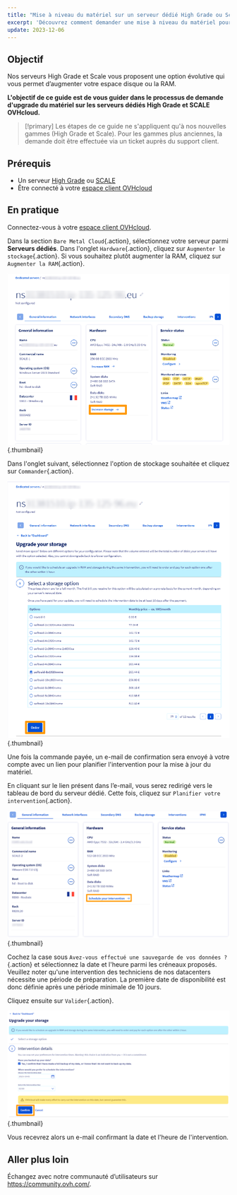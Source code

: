```yaml
---
title: "Mise à niveau du matériel sur un serveur dédié High Grade ou Scale"
excerpt: 'Découvrez comment demander une mise à niveau du matériel pour les gammes High Grade et SCALE via votre espace client'
update: 2023-12-06
---
```


## Objectif

Nos serveurs High Grade et Scale vous proposent une option évolutive qui vous permet d’augmenter votre espace disque ou la RAM.

**L'objectif de ce guide est de vous guider dans le processus de demande d'upgrade du matériel sur les serveurs dédiés High Grade et SCALE OVHcloud.**

> [!primary]
> Les étapes de ce guide ne s'appliquent qu'à nos nouvelles gammes (High Grade et Scale). Pour les gammes plus anciennes, la demande doit être effectuée via un ticket auprès du support client.

## Prérequis

- Un serveur [High Grade](https://www.ovhcloud.com/fr-ca/bare-metal/high-grade/) ou [SCALE](https://www.ovhcloud.com/fr-ca/bare-metal/scale/)
- Être connecté à votre [espace client OVHcloud](https://www.ovh.com/auth/?action=gotomanager&from=https://www.ovh.com/fr/&ovhSubsidiary=FR)

## En pratique

Connectez-vous à votre [espace client OVHcloud](https://www.ovh.com/auth/?action=gotomanager&from=https://www.ovh.com/fr/&ovhSubsidiary=FR). 

Dans la section `Bare Metal Cloud`{.action}, sélectionnez votre serveur parmi **Serveurs dédiés**. Dans l'onglet `Hardware`{.action}, cliquez sur `Augmenter le stockage`{.action}. Si vous souhaitez plutôt augmenter la RAM, cliquez sur `Augmenter la RAM`{.action}.

![increase storage](images/increasestorage.png){.thumbnail}

Dans l'onglet suivant, sélectionnez l'option de stockage souhaitée et cliquez sur `Commander`{.action}.

![option de stockage](images/selectstorage.png){.thumbnail}

Une fois la commande payée, un e-mail de confirmation sera envoyé à votre compte avec un lien pour planifier l'intervention pour la mise à jour du matériel.

En cliquant sur le lien présent dans l’e-mail, vous serez redirigé vers le tableau de bord du serveur dédié. Cette fois, cliquez sur `Planifier votre intervention`{.action}.

![schedule intervention](images/scheduleintervention.png){.thumbnail}

Cochez la case sous `Avez-vous effectué une sauvegarde de vos données ?`{.action} et sélectionnez la date et l'heure parmi les créneaux proposés. Veuillez noter qu'une intervention des techniciens de nos datacenters nécessite une période de préparation. La première date de disponibilité est donc définie après une période minimale de 10 jours.

Cliquez ensuite sur `Valider`{.action}.

![confirm intervention](images/confirmintervention.png){.thumbnail}

Vous recevrez alors un e-mail confirmant la date et l'heure de l'intervention.

## Aller plus loin

Échangez avec notre communauté d’utilisateurs sur <https://community.ovh.com/>.
